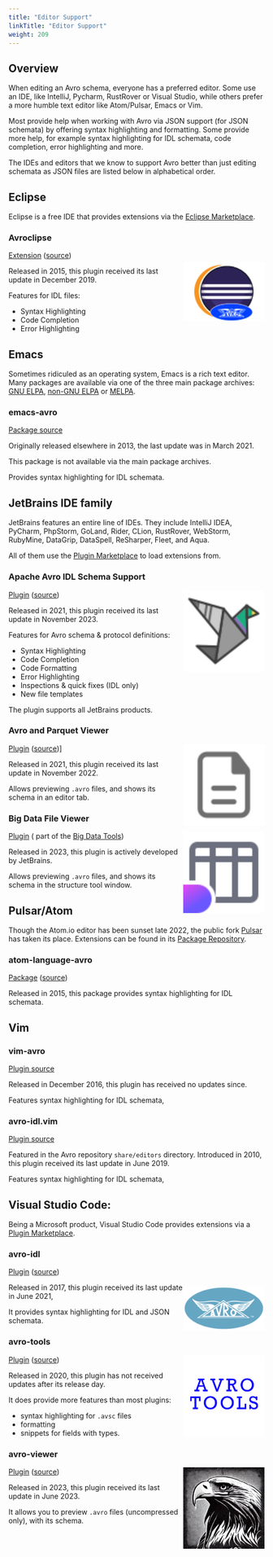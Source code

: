 ```yaml
---
title: "Editor Support"
linkTitle: "Editor Support"
weight: 209
---
```


<!--

 Licensed to the Apache Software Foundation (ASF) under one
 or more contributor license agreements.  See the NOTICE file
 distributed with this work for additional information
 regarding copyright ownership.  The ASF licenses this file
 to you under the Apache License, Version 2.0 (the
 "License"); you may not use this file except in compliance
 with the License.  You may obtain a copy of the License at

   https://www.apache.org/licenses/LICENSE-2.0

 Unless required by applicable law or agreed to in writing,
 software distributed under the License is distributed on an
 "AS IS" BASIS, WITHOUT WARRANTIES OR CONDITIONS OF ANY
 KIND, either express or implied.  See the License for the
 specific language governing permissions and limitations
 under the License.

-->

## Overview

When editing an Avro schema, everyone has a preferred editor. Some use an IDE, like IntelliJ, Pycharm, RustRover or
Visual Studio, while others prefer a more humble text editor like Atom/Pulsar, Emacs or Vim.

Most provide help when working with Avro via JSON support (for JSON schemata) by offering syntax highlighting and
formatting. Some provide more help, for example syntax highlighting for IDL schemata, code completion, error
highlighting and more.

The IDEs and editors that we know to support Avro better than just editing schemata as JSON files are listed below in
alphabetical order.

## Eclipse

Eclipse is a free IDE that provides extensions via the [Eclipse Marketplace](https://marketplace.eclipse.org/).

### Avroclipse

<img style="float: right; object-fit: contain; width: 160px; height: 160px;" src="eclipseAvroclipse.png"/>[Extension](https://marketplace.eclipse.org/content/avroclipse) ([source](https://github.com/dvdkruk/avroclipse))

Released in 2015, this plugin received its last update in December 2019.

Features for IDL files:

* Syntax Highlighting
* Code Completion
* Error Highlighting

## Emacs

Sometimes ridiculed as an operating system, Emacs is a rich text editor. Many packages are available
via one of the three main package archives: [GNU ELPA](https://elpa.gnu.org/), [non-GNU ELPA](https://elpa.nongnu.org/)
or [MELPA](https://melpa.org/).

### emacs-avro

[Package source](https://github.com/logc/emacs-avro)

Originally released elsewhere in 2013, the last update was in March 2021.

This package is not available via the main package archives.

Provides syntax highlighting for IDL schemata.

## JetBrains IDE family

JetBrains features an entire line of IDEs. They include IntelliJ IDEA, PyCharm, PhpStorm, GoLand, Rider, CLion,
RustRover, WebStorm, RubyMine,
DataGrip, DataSpell, ReSharper, Fleet, and Aqua.

All of them use the [Plugin Marketplace](https://plugins.jetbrains.com/) to load extensions from.

### Apache Avro IDL Schema Support

<img style="float: right; object-fit: contain; width: 160px; height: 160px;" src="jetbrainsAvroIdlSchemaSupport.svg"/>[Plugin](https://plugins.jetbrains.com/plugin/15728-apache-avro-idl-schema-support) ([source](https://github.com/opwvhk/avro-schema-support?tab=readme-ov-file#intellij-plugin-for-apache-avro-idl))

Released in 2021, this plugin received its last update in November 2023.

Features for Avro schema & protocol definitions:

* Syntax Highlighting
* Code Completion
* Code Formatting
* Error Highlighting
* Inspections & quick fixes (IDL only)
* New file templates

The plugin supports all JetBrains products.

### Avro and Parquet Viewer

<img style="float: right; object-fit: contain; width: 160px; height: 160px;" src="jetbrainsAvroAndParquetViewer.svg"/>[Plugin](https://plugins.jetbrains.com/plugin/12281-avro-and-parquet-viewer) ([source](https://github.com/benwatson528/intellij-avro-parquet-plugin))]

Released in 2021, this plugin received its last update in November 2022.

Allows previewing `.avro` files, and shows its schema in an editor tab.

### Big Data File Viewer

<img style="float: right; object-fit: contain; width: 160px; height: 160px;" src="jetbrainsBigDataFileViewer.svg"/>[Plugin](https://plugins.jetbrains.com/plugin/21701-big-data-file-viewer) (
part of the [Big Data Tools](https://plugins.jetbrains.com/bundles/8-big-data-tools))

Released in 2023, this plugin is actively developed by JetBrains.

Allows previewing `.avro` files, and shows its schema in the structure tool window.

## Pulsar/Atom

Though the Atom.io editor has been sunset late 2022, the public fork [Pulsar](https://pulsar-edit.dev/) has taken its
place. Extensions can be found in its [Package Repository](https://web.pulsar-edit.dev/).

### atom-language-avro

[Package](https://web.pulsar-edit.dev/packages/atom-language-avro) ([source](https://github.com/jonesetc/atom-language-avro))

Released in 2015, this package provides syntax highlighting for IDL schemata.

## Vim

### vim-avro

[Plugin source](https://github.com/gurpreetatwal/vim-avro?tab=readme-ov-file#vim-avro)

Released in December 2016, this plugin has received no updates since.

Features syntax highlighting for IDL schemata,

### avro-idl.vim

[Plugin source](https://github.com/apache/avro/blob/main/share/editors/avro-idl.vim)

Featured in the Avro repository `share/editors` directory. Introduced in 2010, this plugin received its last update in
June 2019.

Features syntax highlighting for IDL schemata,

## Visual Studio Code:

Being a Microsoft product, Visual Studio Code provides extensions via
a [Plugin Marketplace](https://marketplace.visualstudio.com/).

### avro-idl

<img style="float: right; object-fit: contain; width: 160px; height: 160px;" src="visualStudioAvroIdl.png"/>[Plugin](https://marketplace.visualstudio.com/items?itemName=streetsidesoftware.avro) ([source](https://github.com/streetsidesoftware/vscode-avro-ext?tab=readme-ov-file#avro-syntax-highlighter))

Released in 2017, this plugin received its last update in June 2021,

It provides syntax highlighting for IDL and JSON schemata.

### avro-tools

<img style="float: right; object-fit: contain; width: 160px; height: 160px;" src="visualStudioAvroTools.png"/>[Plugin](https://marketplace.visualstudio.com/items?itemName=tomaszbartoszewski.avro-tools) ([source](https://github.com/tomaszbartoszewski/vscode-avro-tools?tab=readme-ov-file#avro-tools))

Released in 2020, this plugin has not received updates after its release day.

It does provide more features than most plugins:

* syntax highlighting for `.avsc` files
* formatting
* snippets for fields with types.

### avro-viewer

<img style="float: right; object-fit: contain; width: 160px; height: 160px;" src="visualStudioAvroViewer.png"/>[Plugin](https://marketplace.visualstudio.com/items?itemName=yasunari89.avro-viewer) ([source](https://github.com/yasunari89/avro-viewer?tab=readme-ov-file#avro-viewer-readme))

Released in 2023, this plugin received its last update in June 2023.

It allows you to preview `.avro` files (uncompressed only), with its schema.
